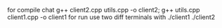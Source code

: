for compile chat 
g++ client2.cpp utils.cpp -o client2; g++ utils.cpp client1.cpp -o client1
for run use two diff terminals with ./client1 ./client2
